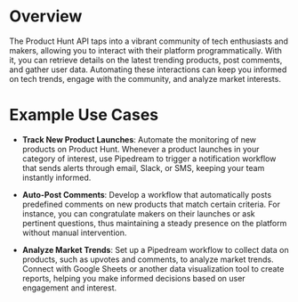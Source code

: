 # Overview

The Product Hunt API taps into a vibrant community of tech enthusiasts and makers, allowing you to interact with their platform programmatically. With it, you can retrieve details on the latest trending products, post comments, and gather user data. Automating these interactions can keep you informed on tech trends, engage with the community, and analyze market interests.

# Example Use Cases

- **Track New Product Launches**: Automate the monitoring of new products on Product Hunt. Whenever a product launches in your category of interest, use Pipedream to trigger a notification workflow that sends alerts through email, Slack, or SMS, keeping your team instantly informed.

- **Auto-Post Comments**: Develop a workflow that automatically posts predefined comments on new products that match certain criteria. For instance, you can congratulate makers on their launches or ask pertinent questions, thus maintaining a steady presence on the platform without manual intervention.

- **Analyze Market Trends**: Set up a Pipedream workflow to collect data on products, such as upvotes and comments, to analyze market trends. Connect with Google Sheets or another data visualization tool to create reports, helping you make informed decisions based on user engagement and interest.
